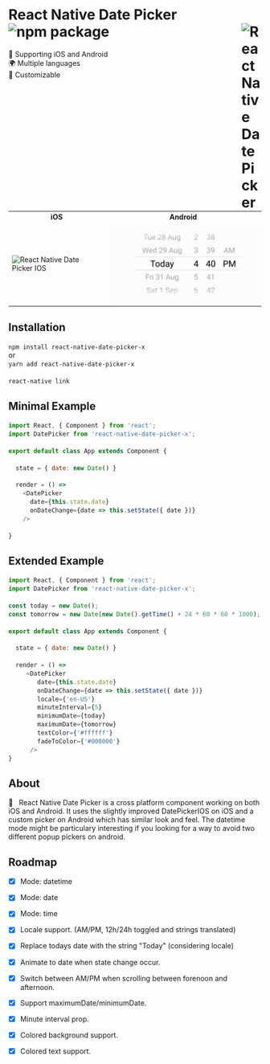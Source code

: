 # React Native Date Picker &nbsp;&nbsp; ![npm package](https://badge.fury.io/js/react-native-date-picker-x.svg)<img src="https://www.iconsdb.com/icons/preview/soylent-red/new-badge-xxl.png" alt="React Native Date Picker" width="40dp" align="right"/>


<!-- 
[![Monthly download](https://img.shields.io/npm/dm/react-native-date-picker-x.svg)](https://img.shields.io/npm/dm/react-native-date-picker-x.svg)
[![Total downloads](https://img.shields.io/npm/dt/react-native-date-picker-x.svg)](https://img.shields.io/npm/dt/react-native-date- picker-x.svg) -->

📱 Supporting iOS and Android <br>
🌍 Multiple languages<br>
🎨 Customizable<br>


<table>
  <tr>
    <td align="center"><b>iOS</b></td>
    <td align="center"><b>Android</b></td>  
  </tr>
   <tr>
    <td><img src="https://facebook.github.io/react-native/docs/assets/DatePickerIOS/maximumDate.gif" alt="React Native Date Picker IOS" width="338px" />
    </td>
    <td><img src="docs/react-native-date-picker-android.gif" alt="React Native Date Picker Android" width="338px" style="margin-left:10px" />
    </td>  
  </tr>
  
  </table>



</div>

## Installation

`npm install react-native-date-picker-x ` 
<br>
or <br>
`yarn add react-native-date-picker-x`
<br>
<br>
`react-native link `


## Minimal Example

```js
import React, { Component } from 'react';
import DatePicker from 'react-native-date-picker-x';

export default class App extends Component {

  state = { date: new Date() }

  render = () =>
    <DatePicker
      date={this.state.date}
      onDateChange={date => this.setState({ date })}
    />

}

```

## Extended Example

```js
import React, { Component } from 'react';
import DatePicker from 'react-native-date-picker-x';

const today = new Date();
const tomorrow = new Date(new Date().getTime() + 24 * 60 * 60 * 1000); 

export default class App extends Component {

  state = { date: new Date() }

  render = () =>
     <DatePicker
        date={this.state.date}
        onDateChange={date => this.setState({ date })}
        locale={'en-US'}
        minuteInterval={5}
        minimumDate={today}
        maximumDate={tomorrow}
        textColor={'#ffffff'}
        fadeToColor={'#000000'}
      />
}

```


## About
📅 &nbsp; React Native Date Picker is a cross platform component working on both iOS and Android. It uses the slightly improved DatePickerIOS on iOS and a custom picker on Android which has similar look and feel. The datetime mode might be particulary interesting if you looking for a way to avoid two different popup pickers on android. 


## Roadmap
- [x] Mode: datetime
- [x] Mode: date
- [x] Mode: time
- [x] Locale support. (AM/PM, 12h/24h toggled and strings translated) 
- [x] Replace todays date with the string "Today" (considering locale)
- [x] Animate to date when state change occur. 
- [x] Switch between AM/PM when scrolling between forenoon and afternoon.
- [x] Support maximumDate/minimumDate.
- [x] Minute interval prop.
- [x] Colored background support.
- [x] Colored text support.


<!--
## TODO EXTRA
- [ ] Transparent background support. (Probably need to include transparent gradient).
- [ ] Screen recordings
- [ ] Gray out max/min values. 
- [ ] Align text to right.
-->
